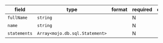 | field | type | format | required | default | description |
|---|---|---|---|---|---|
| `fullName` | `string` |  | N |  |
| `name` | `string` |  | N |  |
| `statements` | `Array<mojo.db.sql.Statement>` |  | N |  |
